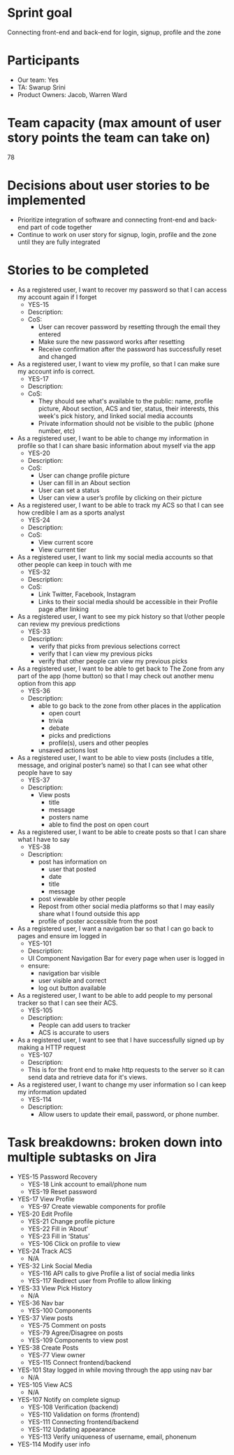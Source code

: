 ﻿# Sprint goal
 Connecting front-end and back-end for login, signup, profile and the zone
 
# Participants
* Our team: Yes
* TA: Swarup Srini
* Product Owners: Jacob, Warren Ward
 
# Team capacity (max amount of user story points the team can take on)
78

# Decisions about user stories to be implemented
* Prioritize integration of software and connecting front-end and back-end part of code together
* Continue to work on user story for signup, login, profile and the zone until they are fully integrated

# Stories to be completed
* As a registered user, I want to recover my password so that I can access my account again if I forget
   * YES-15
   * Description:
   * CoS:
      * User can recover password by resetting through the email they entered
      * Make sure the new password works after resetting
      * Receive confirmation after the password has successfully reset and changed
* As a registered user, I want to view my profile, so that I can make sure my account info is correct.
   * YES-17
   * Description:
   * CoS:
      * They should see what's available to the public: name, profile picture, About section, ACS and tier, status, their interests, this week's pick history, and linked social media accounts
      * Private information should not be visible to the public (phone number, etc)
* As a registered user, I want to be able to change my information in profile so that I can share basic information about myself via the app
   * YES-20
   * Description:
   * CoS:
      * User can change profile picture
      * User can fill in an About section
      * User can set a status
      * User can view a user’s profile by clicking on their picture
* As a registered user, I want to be able to track my ACS so that I can see how credible I am as a sports analyst
   * YES-24
   * Description:
   * CoS:
      * View current score
      * View current tier
* As a registered user, I want to link my social media accounts so that other people can keep in touch with me
   * YES-32
   * Description:
   * CoS:
      * Link Twitter, Facebook, Instagram
      * Links to their social media should be accessible in their Profile page after linking
* As a registered user, I want to see my pick history so that I/other people can review my previous predictions
   * YES-33
   * Description:
      * verify that picks from previous selections correct
      * verify that I can view my previous picks
      * verify that other people can view my previous picks
* As a registered user, I want to be able to get back to The Zone from any part of the app (home button) so that I may check out another menu option from this app
   * YES-36
   * Description:
      * able to go back to the zone from other places in the application
         * open court
         * trivia
         * debate
         * picks and predictions
         * profile(s), users and other peoples
      * unsaved actions lost
* As a registered user, I want to be able to view posts (includes a title, message, and original poster’s name) so that I can see what other people have to say
   * YES-37
   * Description:
      * View posts
         * title
         * message
         * posters name
         * able to find the post on open court
* As a registered user, I want to be able to create posts so that I can share what I have to say
   * YES-38
   * Description:
      * post has information on
         * user that posted
         * date
         * title
         * message
      * post viewable by other people
      * Repost from other social media platforms so that I may easily share what I found outside this app
      * profile of poster accessible from the post
* As a registered user, I want a navigation bar so that I can go back to pages and ensure im logged in
   * YES-101
   * Description:
   * UI Component Navigation Bar for every page when user is logged in
   * ensure:
      * navigation bar visible
      * user visible and correct
      * log out button available
* As a registered user, I want to be able to add people to my personal tracker so that I can see their ACS.
   * YES-105
   * Description:
      * People can add users to tracker
      * ACS is accurate to users
* As a registered user, I want to see that I have successfully signed up by making a HTTP request
   * YES-107
   * Description:
   * This is for the front end to make http requests to the server so it can send data and retrieve data for it's views.
* As a registered user, I want to change my user information so I can keep my information updated
   * YES-114
   * Description:
      * Allow users to update their email, password, or phone number.

# Task breakdowns: broken down into multiple subtasks on Jira
* YES-15 Password Recovery
   * YES-18 Link account to email/phone num
   * YES-19 Reset password
* YES-17 View Profile
   * YES-97 Create viewable components for profile
* YES-20 Edit Profile
   * YES-21 Change profile picture
   * YES-22 Fill in ‘About’
   * YES-23 Fill in ‘Status’
   * YES-106 Click on profile to view
* YES-24 Track ACS
   * N/A
* YES-32 Link Social Media
   * YES-116 API calls to give Profile a list of social media links
   * YES-117 Redirect user from Profile to allow linking
* YES-33 View Pick History
   * N/A
* YES-36 Nav bar
   * YES-100 Components
* YES-37 View posts
   * YES-75 Comment on posts
   * YES-79 Agree/Disagree on posts
   * YES-109 Components to view post
* YES-38 Create Posts
   * YES-77 View owner
   * YES-115 Connect frontend/backend
* YES-101 Stay logged in while moving through the app using nav bar
   * N/A
* YES-105 View ACS
   * N/A
* YES-107 Notify on complete signup
   * YES-108 Verification (backend)
   * YES-110 Validation on forms (frontend)
   * YES-111 Connecting frontend/backend
   * YES-112 Updating appearance
   * YES-113 Verify uniqueness of username, email, phonenum
* YES-114 Modify user info

